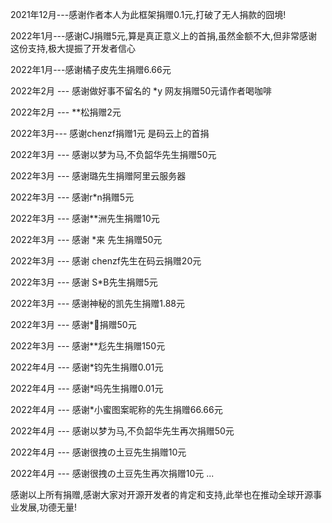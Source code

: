 2021年12月---感谢作者本人为此框架捐赠0.1元,打破了无人捐款的囧境!

2022年1月---感谢CJ捐赠5元,算是真正意义上的首捐,虽然金额不大,但非常感谢这份支持,极大提振了开发者信心

2022年1月---感谢橘子皮先生捐赠6.66元

2022年2月 --- 感谢做好事不留名的 *y 网友捐赠50元请作者喝咖啡

2022年2月 --- **松捐赠2元

2022年3月--- 感谢chenzf捐赠1元 是码云上的首捐 

2022年3月 --- 感谢以梦为马,不负韶华先生捐赠50元

2022年3月 --- 感谢璐先生捐赠阿里云服务器

2022年3月 --- 感谢r*n捐赠5元

2022年3月 --- 感谢**洲先生捐赠10元

2022年3月 --- 感谢 *来 先生捐赠50元

2022年3月 --- 感谢 chenzf先生在码云捐赠20元

2022年3月 --- 感谢 S*B先生捐赠5元

2022年3月 --- 感谢神秘的凯先生捐赠1.88元

2022年3月 --- 感谢*🐸捐赠50元

2022年3月 --- 感谢**尨先生捐赠150元

2022年4月 --- 感谢*钧先生捐赠0.01元

2022年4月 --- 感谢*吗先生捐赠0.01元

2022年4月 --- 感谢*小蜜图案昵称的先生捐赠66.66元

2022年4月 --- 感谢以梦为马,不负韶华先生再次捐赠50元

2022年4月 --- 感谢很拽の土豆先生捐赠10元

2022年4月 --- 感谢很拽の土豆先生再次捐赠10元
...

感谢以上所有捐赠,感谢大家对开源开发者的肯定和支持,此举也在推动全球开源事业发展,功德无量!
